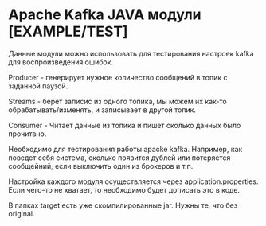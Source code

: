 # Apache Kafka JAVA модули [EXAMPLE/TEST]
Данные модули можно использовать для тестирования
настроек kafka для воспроизведения ошибок.

Producer - генерирует нужное количество сообщений в топик с заданной паузой.

Streams - берет записис из одного топика, мы можем их как-то обрабатывать/изменять,
и записывает в другой топик.

Consumer - Читает данные из топика и пишет сколько данных было прочитано.

Необходимо для тестирования работы apacke kafka.
Например, как поведет себя система, сколько появится дублей или потеряется 
сообщейний, если выключить один из брокеров и т.п.

Настройка каждого модуля осуществляется через application.properties.
Если чего-то не хватает, то необходимо будет дописать это в коде.

В папках target есть уже скомпилированные jar. Нужны те, что без original.


